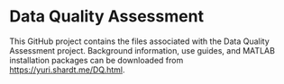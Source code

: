 # Data Quality Assessment

This GitHub project contains the files associated with the Data Quality Assessment project. Background information, use guides, and MATLAB installation packages can be downloaded from https://yuri.shardt.me/DQ.html.
